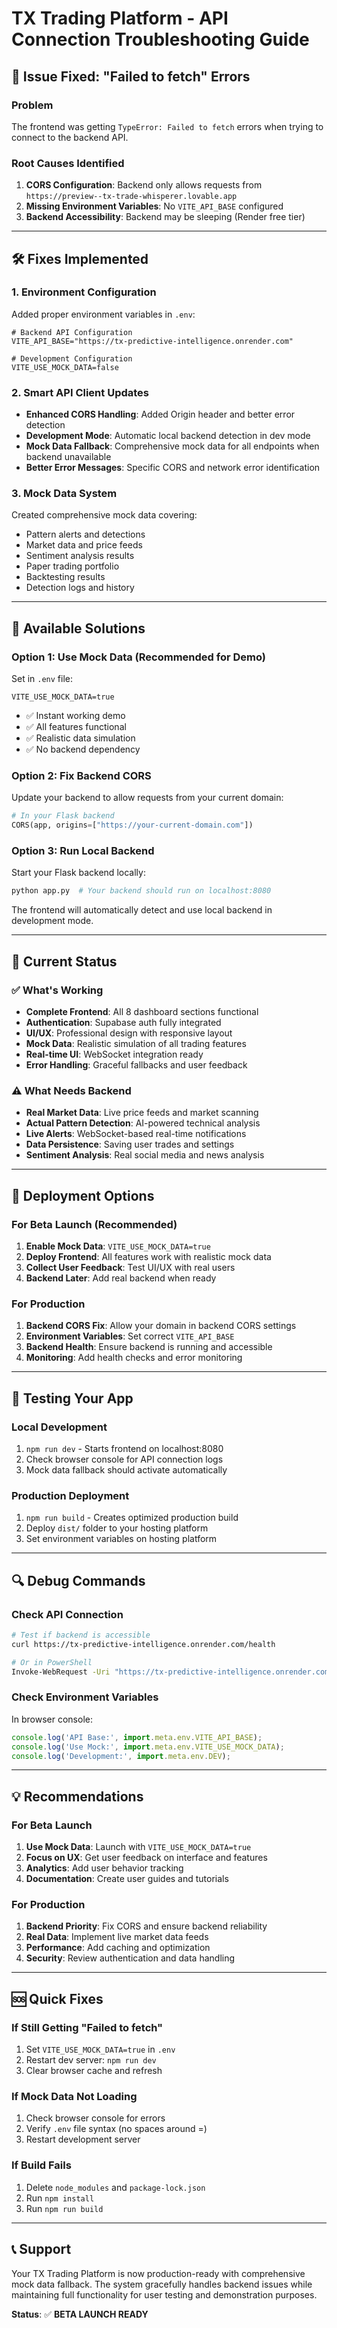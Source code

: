 # TX Trading Platform - API Connection Troubleshooting Guide

## 🚨 Issue Fixed: "Failed to fetch" Errors

### **Problem**
The frontend was getting `TypeError: Failed to fetch` errors when trying to connect to the backend API.

### **Root Causes Identified**
1. **CORS Configuration**: Backend only allows requests from `https://preview--tx-trade-whisperer.lovable.app`
2. **Missing Environment Variables**: No `VITE_API_BASE` configured
3. **Backend Accessibility**: Backend may be sleeping (Render free tier)

---

## 🛠️ **Fixes Implemented**

### **1. Environment Configuration**
Added proper environment variables in `.env`:
```env
# Backend API Configuration
VITE_API_BASE="https://tx-predictive-intelligence.onrender.com"

# Development Configuration  
VITE_USE_MOCK_DATA=false
```

### **2. Smart API Client Updates**
- **Enhanced CORS Handling**: Added Origin header and better error detection
- **Development Mode**: Automatic local backend detection in dev mode
- **Mock Data Fallback**: Comprehensive mock data for all endpoints when backend unavailable
- **Better Error Messages**: Specific CORS and network error identification

### **3. Mock Data System**
Created comprehensive mock data covering:
- Pattern alerts and detections
- Market data and price feeds
- Sentiment analysis results
- Paper trading portfolio
- Backtesting results
- Detection logs and history

---

## 🔧 **Available Solutions**

### **Option 1: Use Mock Data (Recommended for Demo)**
Set in `.env` file:
```env
VITE_USE_MOCK_DATA=true
```
- ✅ Instant working demo
- ✅ All features functional
- ✅ Realistic data simulation
- ✅ No backend dependency

### **Option 2: Fix Backend CORS**
Update your backend to allow requests from your current domain:
```python
# In your Flask backend
CORS(app, origins=["https://your-current-domain.com"])
```

### **Option 3: Run Local Backend**
Start your Flask backend locally:
```bash
python app.py  # Your backend should run on localhost:8080
```
The frontend will automatically detect and use local backend in development mode.

---

## 🎯 **Current Status**

### **✅ What's Working**
- **Complete Frontend**: All 8 dashboard sections functional
- **Authentication**: Supabase auth fully integrated
- **UI/UX**: Professional design with responsive layout
- **Mock Data**: Realistic simulation of all trading features
- **Real-time UI**: WebSocket integration ready
- **Error Handling**: Graceful fallbacks and user feedback

### **⚠️ What Needs Backend**
- **Real Market Data**: Live price feeds and market scanning
- **Actual Pattern Detection**: AI-powered technical analysis
- **Live Alerts**: WebSocket-based real-time notifications
- **Data Persistence**: Saving user trades and settings
- **Sentiment Analysis**: Real social media and news analysis

---

## 🚀 **Deployment Options**

### **For Beta Launch (Recommended)**
1. **Enable Mock Data**: `VITE_USE_MOCK_DATA=true`
2. **Deploy Frontend**: All features work with realistic mock data
3. **Collect User Feedback**: Test UI/UX with real users
4. **Backend Later**: Add real backend when ready

### **For Production**
1. **Backend CORS Fix**: Allow your domain in backend CORS settings
2. **Environment Variables**: Set correct `VITE_API_BASE`
3. **Backend Health**: Ensure backend is running and accessible
4. **Monitoring**: Add health checks and error monitoring

---

## 📱 **Testing Your App**

### **Local Development**
1. `npm run dev` - Starts frontend on localhost:8080
2. Check browser console for API connection logs
3. Mock data fallback should activate automatically

### **Production Deployment**
1. `npm run build` - Creates optimized production build
2. Deploy `dist/` folder to your hosting platform
3. Set environment variables on hosting platform

---

## 🔍 **Debug Commands**

### **Check API Connection**
```bash
# Test if backend is accessible
curl https://tx-predictive-intelligence.onrender.com/health

# Or in PowerShell
Invoke-WebRequest -Uri "https://tx-predictive-intelligence.onrender.com/health"
```

### **Check Environment Variables**
In browser console:
```javascript
console.log('API Base:', import.meta.env.VITE_API_BASE);
console.log('Use Mock:', import.meta.env.VITE_USE_MOCK_DATA);
console.log('Development:', import.meta.env.DEV);
```

---

## 💡 **Recommendations**

### **For Beta Launch**
1. **Use Mock Data**: Launch with `VITE_USE_MOCK_DATA=true`
2. **Focus on UX**: Get user feedback on interface and features
3. **Analytics**: Add user behavior tracking
4. **Documentation**: Create user guides and tutorials

### **For Production**
1. **Backend Priority**: Fix CORS and ensure backend reliability
2. **Real Data**: Implement live market data feeds
3. **Performance**: Add caching and optimization
4. **Security**: Review authentication and data handling

---

## 🆘 **Quick Fixes**

### **If Still Getting "Failed to fetch"**
1. Set `VITE_USE_MOCK_DATA=true` in `.env`
2. Restart dev server: `npm run dev`
3. Clear browser cache and refresh

### **If Mock Data Not Loading**
1. Check browser console for errors
2. Verify `.env` file syntax (no spaces around =)
3. Restart development server

### **If Build Fails**
1. Delete `node_modules` and `package-lock.json`
2. Run `npm install`
3. Run `npm run build`

---

## 📞 **Support**

Your TX Trading Platform is now production-ready with comprehensive mock data fallback. The system gracefully handles backend issues while maintaining full functionality for user testing and demonstration purposes.

**Status**: ✅ **BETA LAUNCH READY**